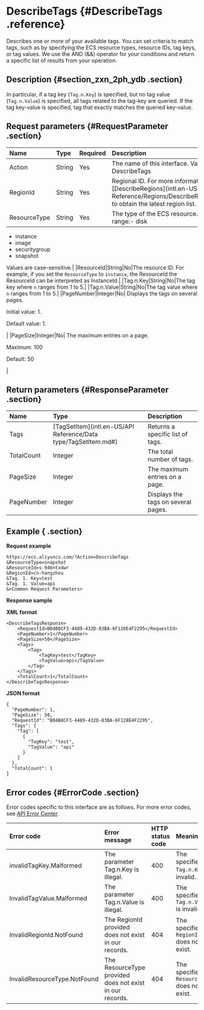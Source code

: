 # DescribeTags {#DescribeTags .reference}

Describes one or more of your available tags. You can set criteria to match tags, such as by specifying the ECS resource types, resource IDs, tag keys, or tag values. We use the AND \(&&\) operator for your conditions and return a specific list of results from your operation.

## Description {#section_zxn_2ph_ydb .section}

In particular, if a tag key \(`Tag.n.Key`\) is specified, but no tag value \(`Tag.n.Value`\) is specified, all tags related to the tag-key are queried. If the tag key-value is specified, tag that exactly matches the queried key-value.

## Request parameters {#RequestParameter .section}

|Name|Type|Required|Description|
|:---|:---|:-------|:----------|
|Action|String|Yes|The name of this interface. Value: DescribeTags|
|RegionId|String|Yes|Regional ID. For more information, call [DescribeRegions](intl.en-US/API Reference/Regions/DescribeRegions.md#) to obtain the latest region list.|
|ResourceType|String|Yes|The type of the ECS resource. Value range:-   disk
-   instance
-   image
-   securitygroup
-   snapshot

Values are case-sensitive.|
|ResourceId|String|No|The resource ID. For example, if you set the `ResourceType` to `instance`, the ResourceId the ResourceId can be interpreted as InstanceId.|
|Tag.n.Key|String|No|The tag key where `n` ranges from 1 to 5.|
|Tag.n.Value|String|No|The tag value where `n` ranges from 1 to 5.|
|PageNumber|Integer|No| Displays the tags on several pages. 

 Initial value: 1.

 Default value: 1.

 |
|PageSize|Integer|No| The maximum entries on a page.

 Maximum: 100

 Default: 50

 |

## Return parameters {#ResponseParameter .section}

|Name|Type|Description|
|:---|:---|:----------|
|Tags|[TagSetItem](intl.en-US/API Reference/Data type/TagSetItem.md#)|Returns a specific list of tags.|
|TotalCount|Integer|The total number of tags.|
|PageSize|Integer|The maximum entries on a page.|
|PageNumber|Integer|Displays the tags on several pages.|

## Example { .section}

**Request example** 

```
https://ecs.aliyuncs.com/?Action=DescribeTags
&ResourceType=snapshot
&ResourceId=s-946ntx4wr
&RegionId=cn-hangzhou
&Tag. 1. Key=test
&Tag. 1. Value=api
&<Common Request Parameters>
```

**Response sample** 

**XML format**

```
<DescribeTagsResponse>
    <RequestId>B04B8CF3-4489-432D-83BA-6F128E4F2295</RequestId>
    <PageNumber>1</PageNumber>
    <PageSize>50</PageSize>
    <Tags>
        <Tag>
            <TagKey>test</TagKey>
            <TagValue>api</TagValue>
        </Tag>
    </Tags>
    <TotalCount>1</TotalCount>
</DescribeTagsResponse>
```

 **JSON format** 

```
{
  "PageNumber": 1,
  "PageSize": 50,
  "RequestId": "B04B8CF3-4489-432D-83BA-6F128E4F2295",
  "Tags": {
    "Tag": [
      {
        "TagKey": "test",
        "TagValue": "api"
      }
    ]
  },
  "TotalCount": 1
}
```

## Error codes {#ErrorCode .section}

Error codes specific to this interface are as follows. For more error codes, see [API Error Center](https://error-center.alibabacloud.com/status/product/Ecs).

|Error code|Error message|HTTP status code |Meaning|
|:---------|:------------|:----------------|:------|
|invalidTagKey.Malformed|The parameter Tag.n.Key is illegal.|400|The specified `Tag.n.Key` is invalid.|
|InvalidTagValue.Malformed|The parameter Tag.n.Value is illegal.|400|The specified `Tag.n.Value` is invalid.|
|InvalidRegionId.NotFound|The RegionId provided does not exist in our records.|404|The specified `RegionId` does not exist.|
|InvalidResourceType.NotFound|The ResourceType provided does not exist in our records.|404|The specified `ResourceType` does not exist.|

